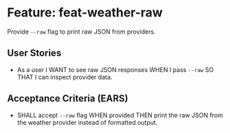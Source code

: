 # Feature: feat-weather-raw

Provide `--raw` flag to print raw JSON from providers.

## User Stories

- As a user I WANT to see raw JSON responses WHEN I pass `--raw` SO THAT I can inspect provider data.

## Acceptance Criteria (EARS)

- SHALL accept `--raw` flag WHEN provided THEN print the raw JSON from the weather provider instead of formatted output.
